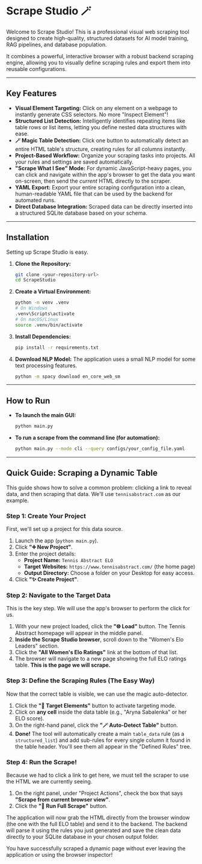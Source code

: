 # Scrape Studio 🪄

Welcome to Scrape Studio! This is a professional visual web scraping tool designed to create high-quality, structured datasets for AI model training, RAG pipelines, and database population.

It combines a powerful, interactive browser with a robust backend scraping engine, allowing you to visually define scraping rules and export them into reusable configurations.



---

## Key Features

*   **Visual Element Targeting:** Click on any element on a webpage to instantly generate CSS selectors. No more "Inspect Element"!
*   **Structured List Detection:** Intelligently identifies repeating items like table rows or list items, letting you define nested data structures with ease.
*   **🪄 Magic Table Detection:** Click one button to automatically detect an entire HTML table's structure, creating rules for all columns instantly.
*   **Project-Based Workflow:** Organize your scraping tasks into projects. All your rules and settings are saved automatically.
*   **"Scrape What I See" Mode:** For dynamic JavaScript-heavy pages, you can click and navigate within the app's browser to get the data you want on-screen, then send the *current* HTML directly to the scraper.
*   **YAML Export:** Export your entire scraping configuration into a clean, human-readable YAML file that can be used by the backend for automated runs.
*   **Direct Database Integration:** Scraped data can be directly inserted into a structured SQLite database based on your schema.

---

## Installation

Setting up Scrape Studio is easy.

1.  **Clone the Repository:**
    ```bash
    git clone <your-repository-url>
    cd ScrapeStudio
    ```

2.  **Create a Virtual Environment:**
    ```bash
    python -m venv .venv
    # On Windows
    .venv\Scripts\activate
    # On macOS/Linux
    source .venv/bin/activate
    ```

3.  **Install Dependencies:**
    ```bash
    pip install -r requirements.txt
    ```

4.  **Download NLP Model:**
    The application uses a small NLP model for some text processing features.
    ```bash
    python -m spacy download en_core_web_sm
    ```

---

## How to Run

*   **To launch the main GUI:**
    ```bash
    python main.py
    ```
*   **To run a scrape from the command line (for automation):**
    ```bash
    python main.py --mode cli --query configs/your_config_file.yaml
    ```

---

## Quick Guide: Scraping a Dynamic Table

This guide shows how to solve a common problem: clicking a link to reveal data, and then scraping that data. We'll use `tennisabstract.com` as our example.

### Step 1: Create Your Project

First, we'll set up a project for this data source.

1.  Launch the app (`python main.py`).
2.  Click **"➕ New Project"**.
3.  Enter the project details:
    *   **Project Name:** `Tennis Abstract ELO`
    *   **Target Websites:** `https://www.tennisabstract.com/` (the home page)
    *   **Output Directory:** Choose a folder on your Desktop for easy access.
4.  Click **"✨ Create Project"**.

### Step 2: Navigate to the Target Data

This is the key step. We will use the app's browser to perform the click for us.

1.  With your new project loaded, click the **"🌐 Load"** button. The Tennis Abstract homepage will appear in the middle panel.
2.  **Inside the Scrape Studio browser**, scroll down to the "Women's Elo Leaders" section.
3.  Click the **"All Women's Elo Ratings"** link at the bottom of that list.
4.  The browser will navigate to a new page showing the full ELO ratings table. **This is the page we will scrape.**

### Step 3: Define the Scraping Rules (The Easy Way)

Now that the correct table is visible, we can use the magic auto-detector.

1.  Click the **"🎯 Target Elements"** button to activate targeting mode.
2.  Click on **any cell** inside the data table (e.g., "Aryna Sabalenka" or her ELO score).
3.  On the right-hand panel, click the **"🪄 Auto-Detect Table"** button.
4.  **Done!** The tool will automatically create a main `table_data` rule (as a `structured_list`) and add sub-rules for every single column it found in the table header. You'll see them all appear in the "Defined Rules" tree.

### Step 4: Run the Scrape!

Because we had to click a link to get here, we must tell the scraper to use the HTML we are currently seeing.

1.  On the right panel, under "Project Actions", check the box that says **"Scrape from current browser view"**.
2.  Click the **"🚀 Run Full Scrape"** button.

The application will now grab the HTML directly from the browser window (the one with the full ELO table) and send it to the backend. The backend will parse it using the rules you just generated and save the clean data directly to your SQLite database in your chosen output folder.

You have successfully scraped a dynamic page without ever leaving the application or using the browser inspector!